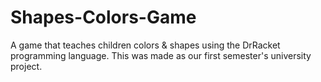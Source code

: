 # Shapes-Colors-Game
A game that teaches children colors &amp; shapes using the DrRacket programming language. This was made as our first semester's university project.
